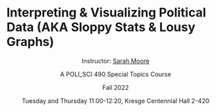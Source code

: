 # Interpreting & Visualizing Political Data (AKA Sloppy Stats & Lousy Graphs)

<p align=center> Instructor: <a href="emailto:sarahmoore2022@u.northwestern.edu">Sarah Moore</a>
  
<p align=center> A POLI_SCI 490 Special Topics Course 

<p align=center> Fall 2022 

<p align=center> Tuesday and Thursday 11:00-12:20, Kresge Centennial Hall 2-420
